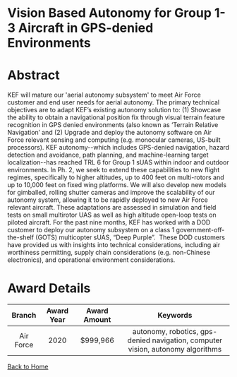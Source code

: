 
Vision Based Autonomy for Group 1-3 Aircraft in GPS-denied Environments
=======================================================================

# Abstract


KEF will mature our 'aerial autonomy subsystem' to meet Air Force customer and end user needs for aerial autonomy. The primary technical objectives are to adapt KEF’s existing autonomy solution to: (1) Showcase the ability to obtain a navigational position fix through visual terrain feature recognition in GPS denied environments (also known as ‘Terrain Relative Navigation’ and (2) Upgrade and deploy the autonomy software on Air Force relevant sensing and computing (e.g. monocular cameras, US-built processors). KEF autonomy--which includes GPS-denied navigation, hazard detection and avoidance, path planning, and machine-learning target localization--has reached TRL 6 for Group 1 sUAS within indoor and outdoor environments. In Ph. 2, we seek to extend these capabilities to new flight regimes, specifically to higher altitudes, up to 400 feet on multi-rotors and up to 10,000 feet on fixed wing platforms. We will also develop new models for gimballed, rolling shutter cameras and improve the scalability of our autonomy system, allowing it to be rapidly deployed to new Air Force relevant aircraft. These adaptations are assessed in simulation and field tests on small multirotor UAS as well as high altitude open-loop tests on piloted aircraft. For the past nine months, KEF has worked with a DOD customer to deploy our autonomy subsystem on a class 1 government-off-the-shelf (GOTS) multicopter sUAS, “Deep Purple”.  These DOD customers have provided us with insights into technical considerations, including air worthiness permitting, supply chain considerations (e.g. non-Chinese electronics), and operational environment considerations.  

# Award Details

|Branch|Award Year|Award Amount|Keywords|
| :---: | :---: | :---: | :---: |
|Air Force|2020|$999,966|autonomy, robotics, gps-denied navigation, computer vision, autonomy algorithms|
  
  


[Back to Home](https://github.com/chrischow/dod_sbir_awards#1627)